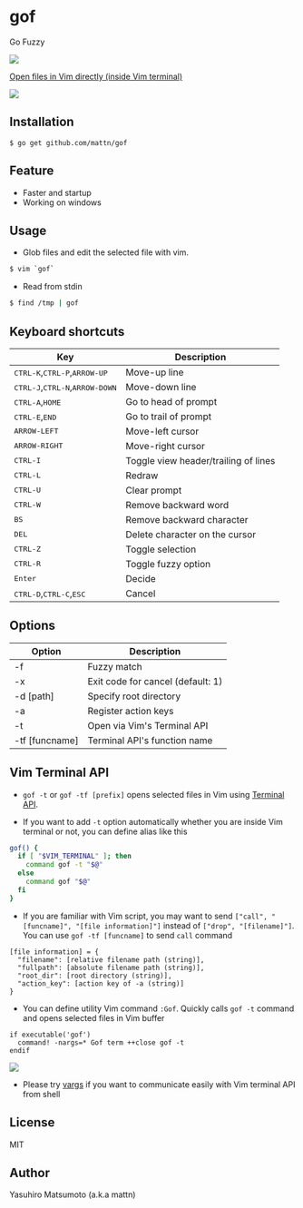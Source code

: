 # gof

Go Fuzzy

![](http://i.imgur.com/TGZJyGV.gif)

[Open files in Vim directly (inside Vim terminal)](#vim-terminal-api)

![](https://i.imgur.com/pRhl9o3.gif)

## Installation

    $ go get github.com/mattn/gof

## Feature

* Faster and startup
* Working on windows

## Usage

* Glob files and edit the selected file with vim.

```sh
$ vim `gof`
```

* Read from stdin

```sh
$ find /tmp | gof
```

## Keyboard shortcuts

|Key                                                      |Description                         |
|---------------------------------------------------------|------------------------------------|
|<kbd>CTRL-K</kbd>,<kbd>CTRL-P</kbd>,<kbd>ARROW-UP</kbd>  |Move-up line                        |
|<kbd>CTRL-J</kbd>,<kbd>CTRL-N</kbd>,<kbd>ARROW-DOWN</kbd>|Move-down line                      |
|<kbd>CTRL-A</kbd>,<kbd>HOME</kbd>                        |Go to head of prompt                |
|<kbd>CTRL-E</kbd>,<kbd>END</kbd>                         |Go to trail of prompt               |
|<kbd>ARROW-LEFT</kbd>                                    |Move-left cursor                    |
|<kbd>ARROW-RIGHT</kbd>                                   |Move-right cursor                   |
|<kbd>CTRL-I</kbd>                                        |Toggle view header/trailing of lines|
|<kbd>CTRL-L</kbd>                                        |Redraw                              |
|<kbd>CTRL-U</kbd>                                        |Clear prompt                        |
|<kbd>CTRL-W</kbd>                                        |Remove backward word                |
|<kbd>BS</kbd>                                            |Remove backward character           |
|<kbd>DEL</kbd>                                           |Delete character on the cursor      |
|<kbd>CTRL-Z</kbd>                                        |Toggle selection                    |
|<kbd>CTRL-R</kbd>                                        |Toggle fuzzy option                 |
|<kbd>Enter</kbd>                                         |Decide                              |
|<kbd>CTRL-D</kbd>,<kbd>CTRL-C</kbd>,<kbd>ESC</kbd>       |Cancel                              |

## Options

|Option        |Description                      |
|--------------|---------------------------------|
|-f            |Fuzzy match                      |
|-x            |Exit code for cancel (default: 1)|
|-d [path]     |Specify root directory           |
|-a            |Register action keys             |
|-t            |Open via Vim's Terminal API      |
|-tf [funcname]|Terminal API's function name     |

## Vim Terminal API

* `gof -t` or `gof -tf [prefix]` opens selected files in Vim using [Terminal API](https://vim-jp.org/vimdoc-en/terminal.html#terminal-api). 

* If you want to add `-t` option automatically whether you are inside Vim
  terminal or not, you can define alias like this

```sh
gof() {
  if [ "$VIM_TERMINAL" ]; then
    command gof -t "$@"
  else
    command gof "$@"
  fi
}
```

* If you are familiar with Vim script, you may want to send `["call", "[funcname]", "[file information]"]` instead of `["drop", "[filename]"]`. You can use `gof -tf [funcname]` to send `call` command

```
[file information] = {
  "filename": [relative filename path (string)],
  "fullpath": [absolute filename path (string)],
  "root_dir": [root directory (string)],
  "action_key": [action key of -a (string)]
}
```

* You can define utility Vim command `:Gof`. Quickly calls `gof -t` command and
  opens selected files in Vim buffer

```vim
if executable('gof')
  command! -nargs=* Gof term ++close gof -t
endif
```

![](https://i.imgur.com/jvfuOxh.gif)

* Please try [vargs](https://github.com/tyru/vargs) if you want to communicate easily with Vim terminal API from shell

## License

MIT

## Author

Yasuhiro Matsumoto (a.k.a mattn)
